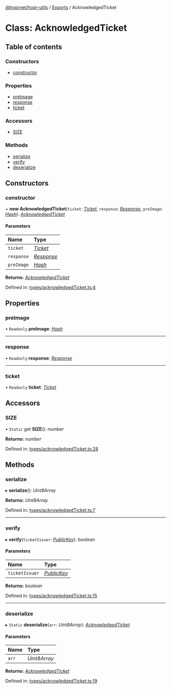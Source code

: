 [@hoprnet/hopr-utils](../README.md) / [Exports](../modules.md) / AcknowledgedTicket

# Class: AcknowledgedTicket

## Table of contents

### Constructors

- [constructor](acknowledgedticket.md#constructor)

### Properties

- [preImage](acknowledgedticket.md#preimage)
- [response](acknowledgedticket.md#response)
- [ticket](acknowledgedticket.md#ticket)

### Accessors

- [SIZE](acknowledgedticket.md#size)

### Methods

- [serialize](acknowledgedticket.md#serialize)
- [verify](acknowledgedticket.md#verify)
- [deserialize](acknowledgedticket.md#deserialize)

## Constructors

### constructor

\+ **new AcknowledgedTicket**(`ticket`: [*Ticket*](ticket.md), `response`: [*Response*](response.md), `preImage`: [*Hash*](hash.md)): [*AcknowledgedTicket*](acknowledgedticket.md)

#### Parameters

| Name | Type |
| :------ | :------ |
| `ticket` | [*Ticket*](ticket.md) |
| `response` | [*Response*](response.md) |
| `preImage` | [*Hash*](hash.md) |

**Returns:** [*AcknowledgedTicket*](acknowledgedticket.md)

Defined in: [types/acknowledgedTicket.ts:4](https://github.com/hoprnet/hoprnet/blob/master/packages/utils/src/types/acknowledgedTicket.ts#L4)

## Properties

### preImage

• `Readonly` **preImage**: [*Hash*](hash.md)

___

### response

• `Readonly` **response**: [*Response*](response.md)

___

### ticket

• `Readonly` **ticket**: [*Ticket*](ticket.md)

## Accessors

### SIZE

• `Static` get **SIZE**(): *number*

**Returns:** *number*

Defined in: [types/acknowledgedTicket.ts:28](https://github.com/hoprnet/hoprnet/blob/master/packages/utils/src/types/acknowledgedTicket.ts#L28)

## Methods

### serialize

▸ **serialize**(): *Uint8Array*

**Returns:** *Uint8Array*

Defined in: [types/acknowledgedTicket.ts:7](https://github.com/hoprnet/hoprnet/blob/master/packages/utils/src/types/acknowledgedTicket.ts#L7)

___

### verify

▸ **verify**(`ticketIssuer`: [*PublicKey*](publickey.md)): *boolean*

#### Parameters

| Name | Type |
| :------ | :------ |
| `ticketIssuer` | [*PublicKey*](publickey.md) |

**Returns:** *boolean*

Defined in: [types/acknowledgedTicket.ts:15](https://github.com/hoprnet/hoprnet/blob/master/packages/utils/src/types/acknowledgedTicket.ts#L15)

___

### deserialize

▸ `Static` **deserialize**(`arr`: *Uint8Array*): [*AcknowledgedTicket*](acknowledgedticket.md)

#### Parameters

| Name | Type |
| :------ | :------ |
| `arr` | *Uint8Array* |

**Returns:** [*AcknowledgedTicket*](acknowledgedticket.md)

Defined in: [types/acknowledgedTicket.ts:19](https://github.com/hoprnet/hoprnet/blob/master/packages/utils/src/types/acknowledgedTicket.ts#L19)

